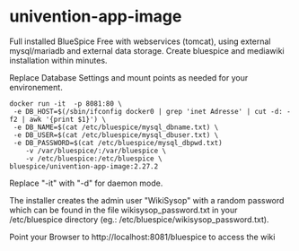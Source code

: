 # univention-app-image

Full installed BlueSpice Free with webservices (tomcat), using external mysql/mariadb and external data storage. Create bluespice and mediawiki installation within minutes.

Replace Database Settings and mount points as needed for your environement.
```
docker run -it  -p 8081:80 \
 -e DB_HOST=$(/sbin/ifconfig docker0 | grep 'inet Adresse' | cut -d: -f2 | awk '{print $1}') \
 -e DB_NAME=$(cat /etc/bluespice/mysql_dbname.txt) \
 -e DB_USER=$(cat /etc/bluespice/mysql_dbuser.txt) \
 -e DB_PASSWORD=$(cat /etc/bluespice/mysql_dbpwd.txt)
	-v /var/bluespice/:/var/bluespice \
	-v /etc/bluespice:/etc/bluespice \
bluespice/univention-app-image:2.27.2
```

Replace "-it" with "-d" for daemon mode.

The installer creates the admin user "WikiSysop" with a random password which can be found in the file wikisysop_password.txt in your /etc/bluespice directory (eg.: /etc/bluespice/wikisysop_password.txt).

Point your Browser to http://localhost:8081/bluespice to access the wiki
